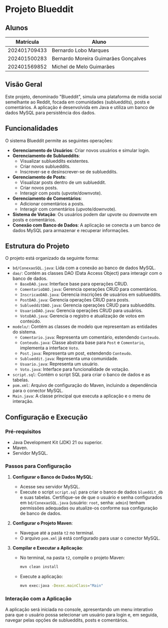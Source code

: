 # Projeto Blueddit

## Alunos
| Matrícula | Aluno |
|---|---|
| 202401709433 | Bernardo Lobo Marques |
| 202401500283 | Bernardo Moreira Guimarães Gonçalves |
| 202401569852 | Michel de Melo Guimarães |

## Visão Geral

Este projeto, denominado "Blueddit", simula uma plataforma de mídia social semelhante ao Reddit, focada em comunidades (sublueddits), posts e comentários. A aplicação é desenvolvida em Java e utiliza um banco de dados MySQL para persistência dos dados.

## Funcionalidades

O sistema Blueddit permite as seguintes operações:

* **Gerenciamento de Usuários**: Criar novos usuários e simular login.
* **Gerenciamento de Sublueddits**:
    * Visualizar sublueddits existentes.
    * Criar novos sublueddits.
    * Inscrever-se e desinscrever-se de sublueddits.
* **Gerenciamento de Posts**:
    * Visualizar posts dentro de um sublueddit.
    * Criar novos posts.
    * Interagir com posts (upvote/downvote).
* **Gerenciamento de Comentários**:
    * Adicionar comentários a posts.
    * Interagir com comentários (upvote/downvote).
* **Sistema de Votação**: Os usuários podem dar upvote ou downvote em posts e comentários.
* **Conexão com Banco de Dados**: A aplicação se conecta a um banco de dados MySQL para armazenar e recuperar informações.

## Estrutura do Projeto

O projeto está organizado da seguinte forma:

* `bd/ConexaoSQL.java`: Lida com a conexão ao banco de dados MySQL.
* `dao/`: Contém as classes DAO (Data Access Object) para interagir com o banco de dados.
    * `BaseDAO.java`: Interface base para operações CRUD.
    * `ComentarioDAO.java`: Gerencia operações CRUD para comentários.
    * `InscricaoDAO.java`: Gerencia inscrições de usuários em sublueddits.
    * `PostDAO.java`: Gerencia operações CRUD para posts.
    * `SubluedditDAO.java`: Gerencia operações CRUD para sublueddits.
    * `UsuarioDAO.java`: Gerencia operações CRUD para usuários.
    * `VotoDAO.java`: Gerencia o registro e atualização de votos em conteúdo.
* `modelo/`: Contém as classes de modelo que representam as entidades do sistema.
    * `Comentario.java`: Representa um comentário, estendendo `Conteudo`.
    * `Conteudo.java`: Classe abstrata base para `Post` e `Comentario`, implementa a interface `Voto`.
    * `Post.java`: Representa um post, estendendo `Conteudo`.
    * `Sublueddit.java`: Representa uma comunidade.
    * `Usuario.java`: Representa um usuário.
    * `Voto.java`: Interface para funcionalidade de votação.
* `script.sql`: Contém o script SQL para criar o banco de dados e as tabelas.
* `pom.xml`: Arquivo de configuração do Maven, incluindo a dependência para o conector MySQL.
* `Main.java`: A classe principal que executa a aplicação e o menu de interação.

## Configuração e Execução

### Pré-requisitos

* Java Development Kit (JDK) 21 ou superior.
* Maven.
* Servidor MySQL.

### Passos para Configuração

1.  **Configurar o Banco de Dados MySQL**:
    * Acesse seu servidor MySQL.
    * Execute o script `script.sql` para criar o banco de dados `blueddit_db` e suas tabelas. Certifique-se de que o usuário e senha configurados em `bd/ConexaoSQL.java` (usuário: `root`, senha: `admin`) tenham permissões adequadas ou atualize-os conforme sua configuração de banco de dados.

2.  **Configurar o Projeto Maven**:
    * Navegue até a pasta `t2` no terminal.
    * O arquivo `pom.xml` já está configurado para usar o conector MySQL.

3.  **Compilar e Executar a Aplicação**:
    * No terminal, na pasta `t2`, compile o projeto Maven:
        ```bash
        mvn clean install
        ```
    * Execute a aplicação:
        ```bash
        mvn exec:java -Dexec.mainClass="Main"
        ```

### Interação com a Aplicação

A aplicação será iniciada no console, apresentando um menu interativo para que o usuário possa selecionar um usuário para login e, em seguida, navegar pelas opções de sublueddits, posts e comentários.
